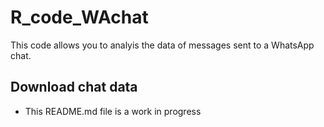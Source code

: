 # R_code_WAchat

This code allows you to analyis the data of messages sent to a WhatsApp chat.

## Download chat data
- This README.md file is a work in progress
